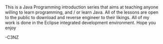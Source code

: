 This is a Java Programming introduction series that aims at teaching anyone willing to learn programming, and / or learn Java. All of the lessons are open to the public to download and reverse engineer to their likings. All of my work is done in the Eclipse integrated development environment. Hope you enjoy
 
   -C3NZ
